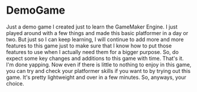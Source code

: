 # DemoGame

Just a demo game I created just to learn the GameMaker Engine. I just played around with a few things and made this basic platformer in a day or two. But just so I can keep learning, I will continue to add more and more features to this game just to make sure that I know how to put those features to use when I actually need them for a bigger purpose. So, do expect some key changes and additions to this game with time.
That's it. I'm done yapping.
Now even if there is little to nothing to enjoy in this game, you can try and check your platformer skills if you want to by trying out this game. It's pretty lightweight and over in a few minutes. So, anyways, your choice.
